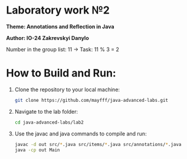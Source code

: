 # Laboratory work №2
**Theme: Annotations and Reflection in Java**

**Author: IO-24 Zakrevskyi Danylo**

Number in the group list: 11 -> Task: 11 % 3 = 2
# How to Build and Run:
1. Clone the repository to your local machine:
   ```bash
   git clone https://github.com/mayfff/java-advanced-labs.git
   ```
2. Navigate to the lab folder:
   ```bash
   cd java-advanced-labs/lab2
   ```
3. Use the javac and java commands to compile and run:
   ```bash
   javac -d out src/*.java src/items/*.java src/annotations/*.java
   java -cp out Main
   ```